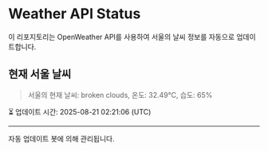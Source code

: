 
# Weather API Status

이 리포지토리는 OpenWeather API를 사용하여 서울의 날씨 정보를 자동으로 업데이트합니다.

## 현재 서울 날씨
> 서울의 현재 날씨: broken clouds, 온도: 32.49°C, 습도: 65%

⏳ 업데이트 시간: 2025-08-21 02:21:06 (UTC)

---
자동 업데이트 봇에 의해 관리됩니다.
